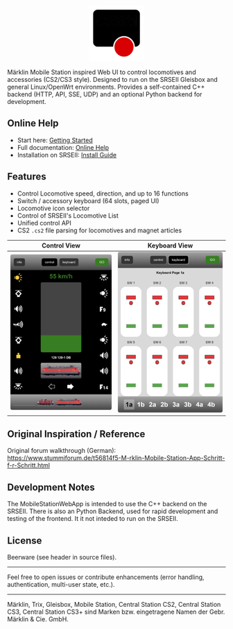 <p align="center">
    <img src="src/frontend/static/grafics/apple-touch-icon-180.png" alt="MobileStation Web App" width="128" height="128" />
</p>

Märklin Mobile Station inspired Web UI to control locomotives and accessories (CS2/CS3 style).
Designed to run on the SRSEII Gleisbox and general Linux/OpenWrt environments.
Provides a self-contained C++ backend (HTTP, API, SSE, UDP) and an optional Python backend for development.

## Online Help
- Start here: [Getting Started](docs/help-quick-start.md)
- Full documentation: [Online Help](docs/index.md)
- Installation on SRSEII: [Install Guide](docs/help-install-guide.md)

## Features
- Control Locomotive speed, direction, and up to 16 functions
- Switch / accessory keyboard (64 slots, paged UI)
- Locomotive icon selector
- Control of SRSEII's Locomotive List
- Unified control API
- CS2 `.cs2` file parsing for locomotives and magnet articles

| Control View | Keyboard View |
| --- | --- |
| <img src="docs/mswebapp_control.jpg" alt="Control" width="420" /> | <img src="docs/mswebapp_keyboard.jpg" alt="Keyboard" width="420" /> |

## Original Inspiration / Reference
Original forum walkthrough (German):
https://www.stummiforum.de/t56814f5-M-rklin-Mobile-Station-App-Schritt-f-r-Schritt.html

## Development Notes
The MobileStationWebApp is intended to use the C++ backend on the SRSEII. There is also an Python Backend, used for rapid development and testing of the frontend. It it not inteded to run on the SRSEII.

## License
Beerware (see header in source files).

---
Feel free to open issues or contribute enhancements (error handling, authentication, multi-user state, etc.).

---
Märklin, Trix, Gleisbox, Mobile Station, Central Station CS2, Central Station CS3, Central Station CS3+ sind Marken bzw. eingetragene Namen der Gebr. Märklin & Cie. GmbH.
